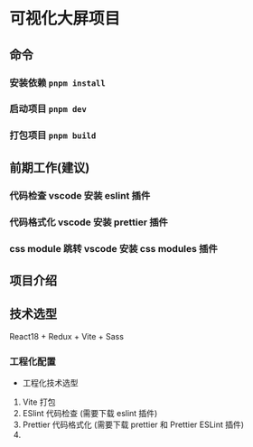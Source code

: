 # 可视化大屏项目

## 命令

### 安装依赖 `pnpm install`

### 启动项目 `pnpm dev`

### 打包项目 `pnpm build`

## 前期工作(建议)

### 代码检查 vscode 安装 eslint 插件

### 代码格式化 vscode 安装 prettier 插件

### css module 跳转 vscode 安装 css modules 插件

## 项目介绍

## 技术选型

React18 + Redux + Vite + Sass

### 工程化配置

- 工程化技术选型

1. Vite 打包
2. ESlint 代码检查 (需要下载 eslint 插件)
3. Prettier 代码格式化 (需要下载 prettier 和 Prettier ESLint 插件)
4.
